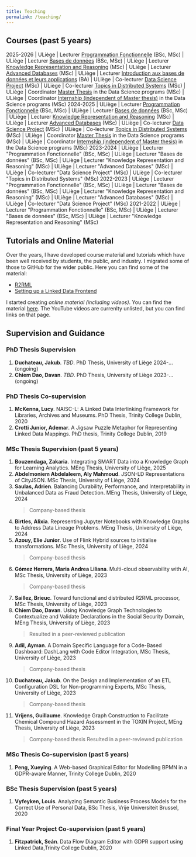 ```yaml
---
title: Teaching
permalink: /teaching/
---
```

## Courses (past 5 years)

2025-2026 | ULiège | Lecturer [Programmation Fonctionnelle](https://www.programmes.uliege.be/cocoon/cours/INFO0054-1.html) (BSc, MSc)
 | ULiège | Lecturer [Bases de données](https://www.programmes.uliege.be/cocoon/cours/INFO0009-2.html) (BSc, MSc)
 | ULiège | Lecturer [Knowledge Representation and Reasoning](https://www.programmes.uliege.be/cocoon/cours/INFO9014-1.html) (MSc)
 | ULiège | Lecturer [Advanced Databases](https://www.programmes.uliege.be/cocoon/cours/INFO9016-1.html) (MSc)
 | ULiège | Lecturer [Introduction aux bases de données et leurs applications](https://www.programmes.uliege.be/cocoon/cours/INFO3003-1.html) (BA)
 | ULiège | Co-lecturer [Data Science Project](https://www.programmes.uliege.be/cocoon/cours/PROJ0021-1.html) (MSc)
 | ULiège | Co-lecturer [Topics in Distributed Systems](https://www.programmes.uliege.be/cocoon/cours/INFO8002-1.html) (MSc)
 | ULiège | Coordinator [Master Thesis](https://www.programmes.uliege.be/cocoon/cours/ATFE9009-1.html) in the Data Science programs (MSc)
 | ULiège | Coordinator [Internship (independent of Master thesis)](https://www.programmes.uliege.be/cocoon/cours/ASTG9009-1.html) in the Data Science programs (MSc)
2024-2025 | ULiège | Lecturer [Programmation Fonctionnelle](https://www.programmes.uliege.be/cocoon/cours/INFO0054-1.html) (BSc, MSc)
 | ULiège | Lecturer [Bases de données](https://www.programmes.uliege.be/cocoon/cours/INFO0009-2.html) (BSc, MSc)
 | ULiège | Lecturer [Knowledge Representation and Reasoning](https://www.programmes.uliege.be/cocoon/cours/INFO9014-1.html) (MSc)
 | ULiège | Lecturer [Advanced Databases](https://www.programmes.uliege.be/cocoon/cours/INFO9016-1.html) (MSc)
 | ULiège | Co-lecturer [Data Science Project](https://www.programmes.uliege.be/cocoon/cours/PROJ0021-1.html) (MSc)
 | ULiège | Co-lecturer [Topics in Distributed Systems](https://www.programmes.uliege.be/cocoon/cours/INFO8002-1.html) (MSc)
 | ULiège | Coordinator [Master Thesis](https://www.programmes.uliege.be/cocoon/cours/ATFE9009-1.html) in the Data Science programs (MSc)
 | ULiège | Coordinator [Internship (independent of Master thesis)](https://www.programmes.uliege.be/cocoon/cours/ASTG9009-1.html) in the Data Science programs (MSc)
2023-2024 | ULiège | Lecturer "Programmation Fonctionnelle" (BSc, MSc)
 | ULiège | Lecturer "Bases de données" (BSc, MSc)
 | ULiège | Lecturer "Knowledge Representation and Reasoning" (MSc)
 | ULiège | Lecturer "Advanced Databases" (MSc)
 | ULiège | Co-lecturer "Data Science Project" (MSc)
 | ULiège | Co-lecturer "Topics in Distributed Systems" (MSc)
2022-2023 | ULiège | Lecturer "Programmation Fonctionnelle" (BSc, MSc)
 | ULiège | Lecturer "Bases de données" (BSc, MSc)
 | ULiège | Lecturer "Knowledge Representation and Reasoning" (MSc)
 | ULiège | Lecturer "Advanced Databases" (MSc)
 | ULiège | Co-lecturer "Data Science Project" (MSc)
2021-2022 | ULiège | Lecturer "Programmation Fonctionnelle" (BSc, MSc)
 | ULiège | Lecturer "Bases de données" (BSc, MSc)
 | ULiège | Lecturer "Knowledge Representation and Reasoning" (MSc)

## Tutorials and Online Material

Over the years, I have developed course material and tutorials which have been well received by students, the public, and industry. I migrated some of those to GitHub for the wider public. Here you can find some of the material:

* [R2RML](https://github.com/chrdebru/r2rml-tutorial)
* [Setting up a Linked Data Frontend](https://github.com/chrdebru/linked-data-frontend-tutorial)								

I started creating *online material (including videos)*. You can find the material [here](https://chrdebru.github.io/courses/ois/). The YouTube videos are currenlty unlisted, but you can find links on that page.

## Supervision and Guidance

### PhD Thesis Supervision

1. **Duchateau, Jakub**. *TBD*. PhD Thesis, University of Liège 2024-... (ongoing)
1. **Chiem Dao, Davan**. *TBD*. PhD Thesis, University of Liège 2023-... (ongoing)

### PhD Thesis Co-supervision

1. **McKenna, Lucy**. NAISC-L: A Linked Data Interlinking Framework for Libraries, Archives and Museums. PhD Thesis, Trinity College Dublin, 2020
1. **Crotti Junior, Ademar**. A Jigsaw Puzzle Metaphor for Representing Linked Data Mappings. PhD thesis, Trinity College Dublin, 2019

### MSc Thesis Supervision (past 5 years)

1. **Bouzendaga, Zakaria**. Integrating SMART Data into a Knowledge Graph for Learning Analytics. MEng Thesis, University of Liège, 2025
1. **Abdelmoniem Abdelaleem, Aly Mahmoud**. JSON-LD Representations of CityJSON. MSc Thesis, University of Liège, 2024
1. **Saulas, Adrien**. Balancing Durability, Performance, and Interpretability in Unbalanced Data as Fraud Detection. MEng Thesis, University of Liège, 2024
   > Company-based thesis
1. **Birtles, Alixia**. Representing Jupyter Notebooks with Knowledge Graphs to Address Data Lineage Problems. MEng Thesis, University of Liège, 2024
1. **Azouy, Elie Junior**. Use of Flink Hybrid sources to initialise transformations. MSc Thesis, University of Liège, 2024
   > Company-based thesis
1. **Gómez Herrera, Maria Andrea Liliana**. Multi-cloud observability with AI, MSc Thesis, University of Liège, 2023
   > Company-based thesis
1. **Saillez, Brieuc**. Toward functional and distributed R2RML processor, MSc Thesis, University of Liège, 2023
1. **Chiem Dao, Davan**. Using Knowledge Graph Technologies to Contextualize and Validate Declarations in the Social Security Domain, MEng Thesis, University of Liège, 2023
   > Resulted in a peer-reviewed publication
1. **Adil, Ayman**. A Domain Specific Language for a Code-Based Dashboard: DashLang with Code Editor Integration, MSc Thesis, University of Liège, 2023
   > Company-based thesis
1. **Duchateau, Jakub**. On the Design and Implementation of an ETL Configuration DSL for Non-programming Experts, MSc Thesis, University of Liège, 2023
   > Company-based thesis
1. **Vrijens, Guillaume**. Knowledge Graph Construction to Facilitate Chemical Compound Hazard Assessment in the TOXIN Project, MEng Thesis, University of Liège, 2023
   > Company-based thesis
   > Resulted in a peer-reviewed publication

### MSc Thesis Co-supervision (past 5 years)

1. **Peng, Xueying**. A Web-based Graphical Editor for Modelling BPMN in a GDPR-aware Manner, Trinity College Dublin, 2020

### BSc Thesis Supervision (past 5 years)
			
1. **Vyfeyken, Louis**. Analyzing Semantic Business Process Models for the Correct Use of Personal Data, BSc Thesis, Vrije Universiteit Brussel, 2020

### Final Year Project Co-supervision (past 5 years)

1. **Fitzpatrick, Seán**. Data Flow Diagram Editor with GDPR support using Linked Data,Trinity College Dublin, 2020
